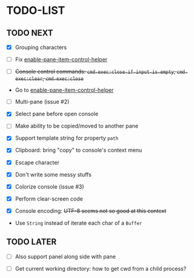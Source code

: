 
# TODO-LIST

## TODO NEXT

 - [X] Grouping characters

 - [ ] Fix [enable-pane-item-control-helper](https://github.com/ksxatompackages/enable-pane-item-control-helper.git)

 - [ ] ~~Console control commands: `cmd-exec:close-if-input-is-empty`, `cmd-exec:clear`, `cmd-exec:close`~~
  - Go to [enable-pane-item-control-helper](https://atom.io/packages/enable-pane-item-control-helper)

 - [ ] Multi-pane (issue #2)
  - [X] Select pane before open console
  - [ ] Make ability to be copied/moved to another pane

 - [X] Support template string for property `path`

 - [X] Clipboard: bring "copy" to console's context menu

 - [X] Escape character
  - [X] Don't write some messy stuffs
  - [X] Colorize console (issue #3)
  - [X] Perform clear-screen code

 - [X] Console encoding: ~~UTF-8 seems not so good at this context~~
  - Use `String` instead of iterate each char of a `Buffer`

## TODO LATER

 - [ ] Also support panel along side with pane

 - [ ] Get current working directory: how to get cwd from a child process?
